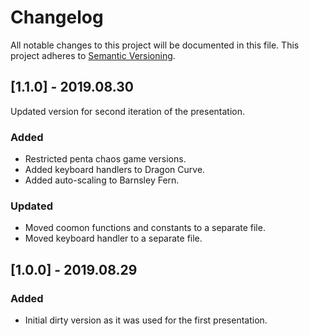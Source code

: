 # Changelog

All notable changes to this project will be documented in this file.
This project adheres to [Semantic Versioning](http://semver.org/).

## [1.1.0] - 2019.08.30

Updated version for second iteration of the presentation.

### Added

* Restricted penta chaos game versions.
* Added keyboard handlers to Dragon Curve.
* Added auto-scaling to Barnsley Fern.

### Updated

* Moved coomon functions and constants to a separate file.
* Moved keyboard handler to a separate file.

## [1.0.0] - 2019.08.29

### Added

* Initial dirty version as it was used for the first presentation.
